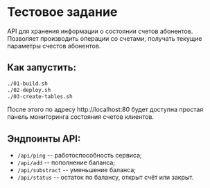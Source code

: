 # Тестовое задание

API для хранения информации о состоянии счетов абонентов. Позволяет производить операции со счетами, получать текущие параметры счестов абонентов.

## Как запустить:
```sh
./01-build.sh
./02-deploy.sh
./03-create-tables.sh
``` 

После этого по адресу http://localhost:80 будет доступна простая панель мониторинга состояния счетов клиентов.

## Эндпоинты API:
* `/api/ping` -- работоспособность сервиса;
* `/api/add` -- пополнение баланса;
* `/api/substract` -- уменьшение баланса;
* `/api/status` -- остаток по балансу, открыт счёт или закрыт.
